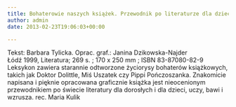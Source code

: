 ```yaml
---
title: Bohaterowie naszych książek. Przewodnik po literaturze dla dzieci i młodzieży
author: admin
date: 2013-02-23T19:06:03+00:00

---
```


  Tekst: Barbara Tylicka. Oprac. graf.: Janina Dzikowska-Najder<br /> Łódź 1999, Literatura; 269 s. ; 170 x 250 mm ; ISBN 83-87080-82-9
Leksykon zawiera starannie odtworzone życiorysy bohaterów książkowych, takich jak Doktor Dolittle, Miś Uszatek czy Pippi Pończoszanka. Znakomicie napisana i pięknie opracowana graficznie książka jest nieocenionym przewodnikiem po świecie literatury dla dorosłych i dla dzieci, uczy, bawi i wzrusza.
rec. Maria Kulik

